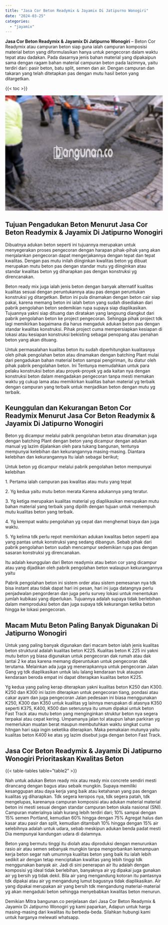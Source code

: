 ```yaml
---
title: "Jasa Cor Beton Readymix & Jayamix Di Jatipurno Wonogiri"
date: "2024-03-25"
categories: 
  - "jayamix"
---
```


**Jasa Cor Beton Readymix & Jayamix Di Jatipurno Wonogiri** – Beton Cor Readymix atau campuran beton siap guna ialah campuran komposisi material beton yang diformulasikan hanya untuk pengecoran dalam waktu tepat atau dadakan. Pada dasarnya jenis bahan material yang dipakaipun sama dengan ragam bahan material campuran beton pada lazimnya, yaitu terdiri dari: pasir beton, batu split, semen dan air. Dengan campuran dan takaran yang telah ditetapkan pas dengan mutu hasil beton yang ditargetkan.

{{< toc >}}

![Jasa Cor Beton Readymix & Jayamix Di Jatipurno Wonogiri](/images/jasa-cor-readymix-55.png)

## Tujuan Pengadukan Beton Menurut Jasa Cor Beton Readymix & Jayamix Di Jatipurno Wonogiri

Dibuatnya adukan beton seperti ini tujuannya merupakan untuk menyegerakan proses pengecoran dengan harapan pihak-pihak yang akan menjalankan pengecoran dapat mengerjakannya dengan tepat dan tepat kwalitas. Dengan pas mutu inilah diinginkan kwalitas beton yg dibuat merupakan mutu beton pas dengan standar mutu yg diinginkan atau standar kwalitas beton yg diharapkan pas dengan konstruksi yg direncanakan.

Beton ready mix juga ialah jenis beton dengan banyak alternatif kualitas kualitas sesuai dengan peruntukannya atau pas dengan peruntukan konstruksi yg ditargetkan. Beton ini pula dinamakan dengan beton cair siap pakai, karena memang beton ini ialah beton yang sudah disediakan dari pabrik pengolahan beton sedemikian rupa supaya siap diaplikasikan. Tujuannya yakni siap dituang dan diratakan yang langsung diangkut dari pabrik pengolahan beton ke project pengecoran. Sehingga pihak project tdk lagi memikirkan bagaimana dia harus mengaduk adukan beton pas dengan standar kwalitas konstruksi. Pihak project cuma mempersiapkan kesiapan di lokasi atau kesiapan konstruksi bekisting sebagai penopang atau penahan beton yang akan dituang.

Untuk permasalahan kualitas beton itu sudah diperhitungkan kualitasnya oleh pihak pengolahan beton atau dinamakan dengan batching Plant mulai dari pengadukan bahan material beton sampai pengiriman, itu diatur oleh pihak pabrik pengolahan beton. Ini Tentunya memudahkan untuk para pelaku konstruksi beton atau proyek-proyek yg ada kaitan nya dengan konstruksi beton dalam mengadakan pengecoran tanpa mesti memakan waktu yg cukup lama atau memikirkan kualitas bahan material yg terbaik dengan campuran yang terbaik untuk menjadikan beton dengan mutu yg terbaik.

## Keunggulan dan Kekurangan Beton Cor Readymix Menurut Jasa Cor Beton Readymix & Jayamix Di Jatipurno Wonogiri

Beton yg dicampur melalui pabrik pengolahan beton atau dinamakan juga dengan batching Plant dengan beton yang dicampur dengan adukan manual yg lazim dijalankan oleh para tukang bangunan, tentunya mempunyai kelebihan dan kekurangannya masing-masing. Diantara kelebihan dan kekurangannya Itu ialah sebagai berikut;

Untuk beton yg dicampur melalui pabrik pengolahan beton mempunyai kelebihan

1\. Pertama ialah campuran pas kwalitas atau mutu yang tepat

2\. Yg kedua yaitu mutu beton merata Karena adukannya yang teratur.

3\. Yg ketiga merupakan kualitas material yg diaplikasikan merupakan mutu bahan material yang terbaik yang dipilih dengan tujuan untuk menempuh mutu kualitas beton yang terbaik.

4\. Yg keempat waktu pengolahan yg cepat dan menghemat biaya dan juga waktu.

5\. Yg kelima tdk perlu repot memikirkan adukan kwalitas beton seperti apa yang pantas untuk konstruksi yang sedang dibangun. Sebab pihak dari pabrik pengolahan beton sudah mencampur sedemikian rupa pas dengan sasaran konstruksi yg direncanakan.

Itu adalah keunggulan dari Beton readymix atau beton cor yang dicampur atau yang dijadikan oleh pabrik pengolahan beton walaupun kekurangannya yaitu

Pabrik pengolahan beton ini sistem order atau sistem pemesanan nya tdk bisa instant atau tidak dapat hari ini pesan, hari ini juga datangnya perlu penjadwalan pengorderan dan juga perlu survey lokasi untuk menentukan jumlah kubikasi yang diperlukan. Tujuannya adalah supaya tidak berlebihan dalam memproduksi beton dan juga supaya tdk kekurangan ketika beton hingga ke lokasi pengecoran.

## Macam Mutu Beton Paling Banyak Digunakan Di Jatipurno Wonogiri

Untuk yang paling banyak digunakan dari macam beton ialah jenis kualitas beton struktural adalah kualitas beton K225. Kualitas beton K 225 ini yakni mutu beton yg biasa digunakan untuk pengecoran dak rumah atau dak lantai 2 ke atas karena memang diperuntukan untuk pengecoran dak terutama. Melainkan ada juga yg menerapkannya untuk pengecoran Jalan Gang yg tdk diaplikasikan untuk lalu lalang kendaraan truk ataupun kendaraan beroda empat ini dapat diterapkan kualitas beton K225.

Yg kedua yang paling kerap diterapkan yakni kualitas beton K250 dan K300. K250 dan K300 ini lazim diterapkan untuk pengecoran tiang, pondasi atau cakar ayam dan juga pengecoran Jalan pedesaan ini biasa menggunakan K250, K300 dan K350 untuk kualitas yg lainnya merupakan di atasnya K350 seperti K375, K400, K500 dan seterusnya itu umum dipakai untuk beton Fast Track atau mutu beton yang menginginkan struktur beton nya segera terpakai atau cepat kering. Umpamanya jalan tol ataupun lahan parkiran yg memerlukan muatan berat maupun membutuhkan waktu singkat cuma hitngan hari saja ingin seketika diterapkan. Maka pemakaian mutunya yaitu kualitas beton K400 ke atas yg lazim disebut juga dengan beton Fast Track.

## Jasa Cor Beton Readymix & Jayamix Di Jatipurno Wonogiri Prioritaskan Kwalitas Beton

{{< table-tables table="table2" >}}

Nah untuk adukan Beton ready mix atau ready mix concrete sendiri mesti dirancang dengan bagus atau sebaik mungkin. Supaya memiliki kesanggupan atau daya kerja yang baik atau ketahanan yang pas dengan kualitas yg diharapkan. Tdk segera keropos nya, tdk segera patah, tdk mengelupas, karenanya campuran komposisi atau adukan material material beton ini mesti sesuai dengan standar campuran beton skala nasional (SNI). Campuran materialnya ialah kurang lebih terdiri dari; 10% sampai dengan 15% semen Portland, kemudian 60% hingga dengan 75% Agregat halus dan kasar atau pasir dan split, kemudian ditambah 10% hingga dengan 15% air selebihnya adalah untuk udara, sebab meskipun adukan benda padat mesti Dia mempunyai kandungan udara di dalamnya.

Beton yang bermutu tinggi itu diolah atau diproduksi dengan menurunkan rasio air atau semen sebanyak mungkin tanpa mengorbankan kemampuan kerja beton segar nah umumnya kualitas beton yang baik itu ialah lebih sedikit air dengan tetap menciptakan kwalitas yang lebih tinggi tdk menggunakan banyak air. Jadi di sini penerapan air Itu adalah dengan komposisi yg ideal tidak berlebihan, banyaknya air yg dipakai juga gunakan air yg bersih yg tidak dekil. Bila air yang mengandung kotoran itu pantasnya tdk dipakai atau air yg mengandung lumut bagusnya tidak diaplikasikan. Air yang dipakai merupakan air yang bersih tdk mengandung material-material yg akan mengaduki beton sehingga menyebabkan kwalitas beton menurun.

Demikian Mitra bangunan.co penjelasan dari Jasa Cor Beton Readymix & Jayamix Di Jatipurno Wonogiri yg kami paparkan, Adapun untuk harga masing-masing dari kwalitas itu berbeda-beda. Silahkan hubungi kami untuk harganya melewati whatsapp.
